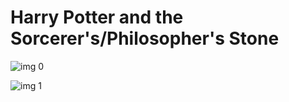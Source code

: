 # Harry Potter and the Sorcerer's/Philosopher's Stone

![img 0](https://i.imgur.com/gxY2AmM.jpg)

![img 1](https://i.imgur.com/05EnESf.jpg)

